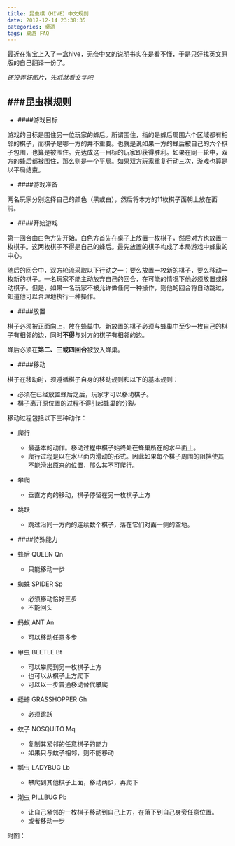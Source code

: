 ```yaml
---
title: 昆虫棋（HIVE）中文规则
date: 2017-12-14 23:38:35
categories: 桌游
tags: 桌游 FAQ
---
```

最近在淘宝上入了一盒hive，无奈中文的说明书实在是看不懂，于是只好找英文原版的自己翻译一份了。

*还没弄好图片，先将就看文字吧*

###昆虫棋规则
-------
- ####游戏目标

游戏的目标是围住另一位玩家的蜂后。所谓围住，指的是蜂后周围六个区域都有相邻的棋子，而棋子是哪一方的并不重要。也就是说如果一方的蜂后被自己的六个棋子包围，也算是被围住。先达成这一目标的玩家即获得胜利。如果在同一轮中，双方的蜂后都被围住，那么则是一个平局。如果双方玩家重复行动三次，游戏也算是以平局结束。

- ####游戏准备

两名玩家分别选择自己的颜色（黑或白），然后将本方的11枚棋子面朝上放在面前。

- ####开始游戏

第一回合由白色方先开始。白色方首先在桌子上放置一枚棋子，然后对方也放置一枚棋子。这两枚棋子不得是自己的蜂后。最先放置的棋子构成了本局游戏中蜂巢的中心。

随后的回合中，双方轮流采取以下行动之一：要么放置一枚新的棋子，要么移动一枚新的棋子。一名玩家不能主动放弃自己的回合，在可能的情况下他必须放置或移动棋子。但是，如果一名玩家不被允许做任何一种操作，则他的回合将自动跳过，知道他可以合理地执行一种操作。

- ####放置

棋子必须被正面向上，放在蜂巢中。新放置的棋子必须与蜂巢中至少一枚自己的棋子有相邻的边，同时**不得**与对方的棋子有相邻的边。

蜂后必须在**第二、三或四回合**被放入蜂巢。

- ####移动

棋子在移动时，须遵循棋子自身的移动规则和以下的基本规则：

-    必须在已经放置蜂后之后，玩家才可以移动棋子。
-    棋子离开原位置的过程不得引起蜂巢的分裂。

移动过程包括以下三种动作：

-   爬行
    +    最基本的动作。移动过程中棋子始终处在蜂巢所在的水平面上。
    +    爬行过程是以在水平面内滑动的形式。因此如果每个棋子周围的阻挡使其不能滑出原来的位置，那么其不可爬行。

-   攀爬
    +   垂直方向的移动，棋子停留在另一枚棋子上方

-   跳跃
    +   跳过沿同一方向的连续数个棋子，落在它们对面一侧的空地。

- ####特殊能力
- 蜂后 QUEEN Qn
    + 只能移动一步
- 蜘蛛 SPIDER Sp
    + 必须移动恰好三步
    + 不能回头
- 蚂蚁 ANT An
    + 可以移动任意多步
- 甲虫 BEETLE Bt
    + 可以攀爬到另一枚棋子上方
    + 也可以从棋子上方爬下
    + 可以以一步普通移动替代攀爬
- 蟋蟀 GRASSHOPPER Gh
    + 必须跳跃
- 蚊子 NOSQUITO Mq
    + 复制其紧邻的任意棋子的能力
    + 如果只与蚊子相邻，则不能移动
- 瓢虫 LADYBUG Lb
    + 攀爬到其他棋子上面，移动两步，再爬下
- 潮虫 PILLBUG Pb
    + 让自己紧邻的一枚棋子移动到自己上方，在落下到自己身旁任意位置。
    + 或者移动一步

附图：

